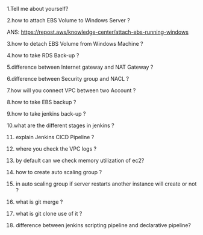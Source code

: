 1.Tell me about yourself?

2.how to attach EBS Volume to Windows Server ?

ANS: https://repost.aws/knowledge-center/attach-ebs-running-windows

3.how to detach EBS Volume from Windows Machine ?

4.how to take RDS Back-up ?

5.difference between Internet gateway and NAT Gateway ?

6.difference between Security group and NACL ?

7.how will you connect VPC between two Account ?

8.how to take EBS backup ?

9.how to take jenkins back-up ?

10.what are the different stages in jenkins ?

11. explain Jenkins CICD Pipeline ?
    
13. where you check the VPC logs ?
    
15. by default can we check memory utilization of ec2?
    
17. how to create auto scaling group ?

18. in auto scaling group if server restarts another instance will create or not ?
    
20. what is git merge ?
    
22. what is git clone use of it ?
    
24. difference between jenkins scripting pipeline and declarative pipeline?

